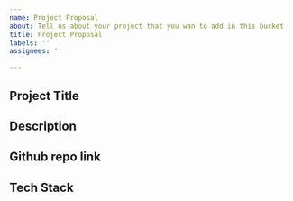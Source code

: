 ```yaml
---
name: Project Proposal
about: Tell us about your project that you wan to add in this bucket
title: Project Proposal
labels: ''
assignees: ''

---
```


## Project Title

## Description

## Github repo link

## Tech Stack
